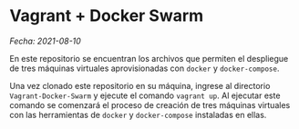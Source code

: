 # Vagrant + Docker Swarm

*Fecha: 2021-08-10*

En este repositorio se encuentran los archivos que permiten el despliegue de tres máquinas virtuales aprovisionadas con `docker` y `docker-compose`. 

Una vez clonado este repositorio en su máquina, ingrese al directorio `Vagrant-Docker-Swarm` y ejecute el comando `vagrant up`. 
Al ejecutar este comando se comenzará el proceso de creación de tres máquinas virtuales con las herramientas de `docker` y `docker-compose` instaladas en ellas.

